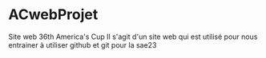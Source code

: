 # ACwebProjet 
Site web 36th America's Cup
Il s'agit d'un site web qui est utilisé pour nous entrainer à utiliser github et git pour la sae23
